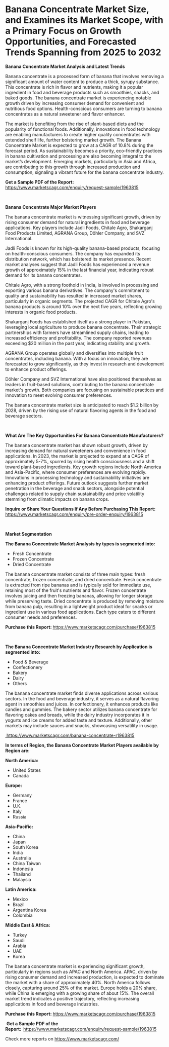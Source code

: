 <p><h1>Banana Concentrate Market Size, and Examines its Market Scope, with a Primary Focus on Growth Opportunities, and Forecasted Trends Spanning from 2025 to 2032</h1></p><p><strong>Banana Concentrate Market Analysis and Latest Trends</strong></p>
<p><p>Banana concentrate is a processed form of banana that involves removing a significant amount of water content to produce a thick, syrupy substance. This concentrate is rich in flavor and nutrients, making it a popular ingredient in food and beverage products such as smoothies, snacks, and baked goods. The banana concentrate market is experiencing notable growth driven by increasing consumer demand for convenient and nutritious food options. Health-conscious consumers are turning to banana concentrates as a natural sweetener and flavor enhancer.</p><p>The market is benefiting from the rise of plant-based diets and the popularity of functional foods. Additionally, innovations in food technology are enabling manufacturers to create higher quality concentrates with extended shelf life, further bolstering market growth. The Banana Concentrate Market is expected to grow at a CAGR of 10.8% during the forecast period. As sustainability becomes a priority, eco-friendly practices in banana cultivation and processing are also becoming integral to the market’s development. Emerging markets, particularly in Asia and Africa, are contributing to this growth through increased production and consumption, signaling a vibrant future for the banana concentrate industry.</p></p>
<p><strong>Get a Sample PDF of the Report:&nbsp;</strong> <a href="https://www.marketscagr.com/enquiry/request-sample/1963815?utm_campaign=1166&utm_medium=2&utm_source=Github&utm_content=ia&utm_term=14022025&utm_id=banana-concentrate">https://www.marketscagr.com/enquiry/request-sample/1963815</a></p>
<p>&nbsp;</p>
<p><strong>Banana Concentrate Major Market Players</strong></p>
<p><p>The banana concentrate market is witnessing significant growth, driven by rising consumer demand for natural ingredients in food and beverage applications. Key players include Jadli Foods, Chitale Agro, Shakarganj Food Products Limited, AGRANA Group, Döhler Company, and SVZ International.</p><p>Jadli Foods is known for its high-quality banana-based products, focusing on health-conscious consumers. The company has expanded its distribution network, which has bolstered its market presence. Recent market analyses suggest that Jadli Foods has experienced a revenue growth of approximately 15% in the last financial year, indicating robust demand for its banana concentrates.</p><p>Chitale Agro, with a strong foothold in India, is involved in processing and exporting various banana derivatives. The company's commitment to quality and sustainability has resulted in increased market shares, particularly in organic segments. The projected CAGR for Chitale Agro's banana products is around 10% over the next five years, reflecting growing interests in organic food products.</p><p>Shakarganj Foods has established itself as a strong player in Pakistan, leveraging local agriculture to produce banana concentrate. Their strategic partnerships with farmers have streamlined supply chains, leading to increased efficiency and profitability. The company reported revenues exceeding $20 million in the past year, indicating stability and growth.</p><p>AGRANA Group operates globally and diversifies into multiple fruit concentrates, including banana. With a focus on innovation, they are forecasted to grow significantly, as they invest in research and development to enhance product offerings.</p><p>Döhler Company and SVZ International have also positioned themselves as leaders in fruit-based solutions, contributing to the banana concentrate market's growth. Both companies are focusing on sustainable practices and innovation to meet evolving consumer preferences.</p><p>The banana concentrate market size is anticipated to reach $1.2 billion by 2028, driven by the rising use of natural flavoring agents in the food and beverage sectors.</p></p>
<p>&nbsp;</p>
<p><strong>What Are The Key Opportunities For Banana Concentrate Manufacturers?</strong></p>
<p><p>The banana concentrate market has shown robust growth, driven by increasing demand for natural sweeteners and convenience in food applications. In 2023, the market is projected to expand at a CAGR of approximately 5-7%, spurred by rising health consciousness and a shift toward plant-based ingredients. Key growth regions include North America and Asia-Pacific, where consumer preferences are evolving rapidly. Innovations in processing technology and sustainability initiatives are enhancing product offerings. Future outlook suggests further market penetration in the beverage and snack sectors, alongside potential challenges related to supply chain sustainability and price volatility stemming from climatic impacts on banana crops.</p></p>
<p><strong>Inquire or Share Your Questions If Any Before Purchasing This Report:</strong> <a href="https://www.marketscagr.com/enquiry/pre-order-enquiry/1963815?utm_campaign=1166&utm_medium=2&utm_source=Github&utm_content=ia&utm_term=14022025&utm_id=banana-concentrate">https://www.marketscagr.com/enquiry/pre-order-enquiry/1963815</a></p>
<p>&nbsp;</p>
<p><strong>Market Segmentation</strong></p>
<p><strong>The Banana Concentrate Market Analysis by types is segmented into:</strong></p>
<p><ul><li>Fresh Concentrate</li><li>Frozen Concentrate</li><li>Dried Concentrate</li></ul></p>
<p><p>The banana concentrate market consists of three main types: fresh concentrate, frozen concentrate, and dried concentrate. Fresh concentrate is extracted from ripe bananas and is typically sold for immediate use, retaining most of the fruit's nutrients and flavor. Frozen concentrate involves juicing and then freezing bananas, allowing for longer storage while preserving taste. Dried concentrate is produced by removing moisture from banana pulp, resulting in a lightweight product ideal for snacks or ingredient use in various food applications. Each type caters to different consumer needs and preferences.</p></p>
<p><strong>Purchase this Report:&nbsp;</strong><a href="https://www.marketscagr.com/purchase/1963815?utm_campaign=1166&utm_medium=2&utm_source=Github&utm_content=ia&utm_term=14022025&utm_id=banana-concentrate">https://www.marketscagr.com/purchase/1963815</a></p>
<p>&nbsp;</p>
<p><strong>The Banana Concentrate Market Industry Research by Application is segmented into:</strong></p>
<p><ul><li>Food & Beverage</li><li>Confectionery</li><li>Bakery</li><li>Dairy</li><li>Others</li></ul></p>
<p><p>The banana concentrate market finds diverse applications across various sectors. In the food and beverage industry, it serves as a natural flavoring agent in smoothies and juices. In confectionery, it enhances products like candies and gummies. The bakery sector utilizes banana concentrate for flavoring cakes and breads, while the dairy industry incorporates it in yogurts and ice creams for added taste and texture. Additionally, other markets may include sauces and snacks, showcasing versatility in usage.</p></p>
<p><a href="https://www.marketscagr.com/banana-concentrate-r1963815?utm_campaign=1166&utm_medium=2&utm_source=Github&utm_content=ia&utm_term=14022025&utm_id=banana-concentrate">&nbsp;https://www.marketscagr.com/banana-concentrate-r1963815</a></p>
<p><strong>In terms of Region, the Banana Concentrate Market Players available by Region are:</strong></p>
<p>
    <p> <strong> North America: </strong>
        <ul>
            <li>United States</li>
            <li>Canada</li>
        </ul>
        </p> 
    <p> <strong> Europe: </strong>
        <ul>
            <li>Germany</li>
            <li>France</li>
            <li>U.K.</li>
            <li>Italy</li>
            <li>Russia</li>
        </ul>
        </p> 
    <p> <strong> Asia-Pacific: </strong>
        <ul>
            <li>China</li>
            <li>Japan</li>
            <li>South Korea</li>
            <li>India</li>
            <li>Australia</li>
            <li>China Taiwan</li>
            <li>Indonesia</li>
            <li>Thailand</li>
            <li>Malaysia</li>
        </ul>
        </p> 
    <p> <strong> Latin America: </strong>
        <ul>
            <li>Mexico</li>
            <li>Brazil</li>
            <li>Argentina Korea</li>
            <li>Colombia</li>
        </ul>
        </p> 
    <p> <strong> Middle East & Africa: </strong>
        <ul>
            <li>Turkey</li>
            <li>Saudi</li>
            <li>Arabia</li>
            <li>UAE</li>
            <li>Korea</li>
        </ul>
    </p>
    </p>
<p><p>The banana concentrate market is experiencing significant growth, particularly in regions such as APAC and North America. APAC, driven by rising consumer demand and increased production, is expected to dominate the market with a share of approximately 40%. North America follows closely, capturing around 25% of the market. Europe holds a 20% share, while China is emerging with a growing share of about 15%. The overall market trend indicates a positive trajectory, reflecting increasing applications in food and beverage industries.</p></p>
<p><strong>Purchase this Report: </strong><a href="https://www.marketscagr.com/purchase/1963815?utm_campaign=1166&utm_medium=2&utm_source=Github&utm_content=ia&utm_term=14022025&utm_id=banana-concentrate">https://www.marketscagr.com/purchase/1963815</a></p>
<p>&nbsp;<strong>Get a Sample PDF of the Report:&nbsp;&nbsp;</strong><a href="https://www.marketscagr.com/enquiry/request-sample/1963815?utm_campaign=1166&utm_medium=2&utm_source=Github&utm_content=ia&utm_term=14022025&utm_id=banana-concentrate">https://www.marketscagr.com/enquiry/request-sample/1963815</a></p>
<p><strong></strong></p>
<p>Check more reports on <a href="https://www.marketscagr.com/?utm_campaign=1166&utm_medium=2&utm_source=Github&utm_content=ia&utm_term=14022025&utm_id=banana-concentrate">https://www.marketscagr.com/</a></p>
